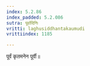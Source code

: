 ```yaml
---
index: 5.2.86
index_padded: 5.2.086
sutra: पूर्वादिनिः
vritti: laghusiddhantakaumudi
vrittiindex: 1185

---
```

पूर्वं कृतमनेन पूर्वी॥